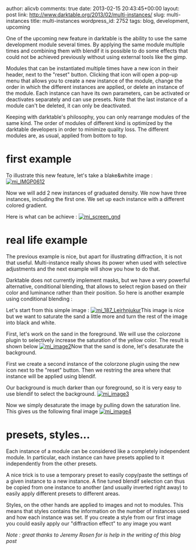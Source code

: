 author: alicvb
comments: true
date: 2013-02-15 20:43:45+00:00
layout: post
link: http://www.darktable.org/2013/02/multi-instances/
slug: multi-instances
title: multi-instances
wordpress_id: 2752
tags: blog, development, upcoming

One of the upcoming new feature in darktable is the ability to use the same development module several times. By applying the same module multiple times and combining them with blendif it is possible to do some effects that could not be achieved previously without using external tools like the gimp.

Modules that can be instantiated multiple times have a new icon in their header, next to the "reset" button. Clicking that icon will open a pop-up menu that allows you to create a new instance of the module, change the order in which the different instances are applied, or delete an instance of the module. Each instance can have its own parameters, can be activated or deactivates separately and can use presets. Note that the last instance of a module can't be deleted, it can only be deactivated.

Keeping with darktable's philosophy, you can only rearrange modules of the same kind. The order of modules of different kind is optimized by the darktable developers in order to minimize quality loss. The different modules are, as usual, applied from bottom to top.


# 




# first example


To illustrate this new feature, let's take a blake&white image :[![mi_IMGP0612](http://www.darktable.org/wp-content/uploads/2013/02/mi_IMGP0612-494x330.jpg)](https://www.darktable.org/wp-content/uploads/2013/02/mi_IMGP0612.jpg)

Now we will add 2 new instances of graduated density. We now have three instances, including the first one.
We set up each instance with a different colored gradient.

Here is what can be achieve :
[![mi_screen_gnd](http://www.darktable.org/wp-content/uploads/2013/02/mi_screen_gnd-494x290.jpg)](https://www.darktable.org/wp-content/uploads/2013/02/mi_screen_gnd.jpg)


# 




# real life example


The previous example is nice, but apart for illustrating diffraction, it is not that useful.
Multi-instance really shows its power when used with selective adjustments and the next example will show you how to do that.

Darktable does not currently implement masks, but we have a very powerful alternative, conditional blending, that allows to select region based on their color and luminance rather than their position.
So here is another example using conditional blending :

Let's start from this simple image :
[![mi_187_Leirhnjukur](http://www.darktable.org/wp-content/uploads/2013/02/mi_187_Leirhnjukur-494x330.jpg)](https://www.darktable.org/wp-content/uploads/2013/02/mi_187_Leirhnjukur.jpg)This image is nice but we want to saturate the sand a little more and turn the rest of the image into black and white.

First, let's work on the sand in the foreground. We will use the colorzone plugin to selectively increase the saturation of the yellow color. The result is shown below
[![mi_image2](http://www.darktable.org/wp-content/uploads/2013/02/mi_image2-494x285.jpg)](https://www.darktable.org/wp-content/uploads/2013/02/mi_image2.jpg)Now that the sand is done, let's desaturate the background.

First we create a second instance of the colorzone plugin using the new icon next to the "reset" button.
Then we restring the area where that instance will be applied using blendif.

Our background is much darker than our foreground, so it is very easy to use blendif to select the background.
[![mi_image3](http://www.darktable.org/wp-content/uploads/2013/02/mi_image3-188x108.jpg)](https://www.darktable.org/wp-content/uploads/2013/02/mi_image3.jpg)

Now we simply desaturate the image by pulling down the saturation line. This gives us the following final image
[![mi_image4](http://www.darktable.org/wp-content/uploads/2013/02/mi_image4-494x287.jpg)](https://www.darktable.org/wp-content/uploads/2013/02/mi_image4.jpg)


# 




# presets, styles...


Each instance of a module can be considered like a completely independent module. In particular, each instance can have presets applied to it independently from the other presets.

A nice trick is to use a temporary preset to easily copy/paste the settings of a given instance to a new instance. A fine tuned blendif selection can thus be copied from one instance to another (and usually inverted right away) to easily apply different presets to different areas.

Styles, on the other hands are applied to images and not to modules. This means that styles contains the information on the number of instances used and how each instance was set. If you create a style from our first image you could easily apply our "diffraction effect" to any image you want

_Note : great thanks to Jeremy Rosen for is help in the writing of this blog post_
